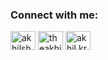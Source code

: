 <!-- ![akhilsharmaa Contribution graph](https://github.com/akhilsharmaa/akhilsharmaa/blob/output/github-contribution-grid-snake.svg)      -->

<h3 align="left">Connect with me:</h3>
<p align="left">
<a href="https://twitter.com/akhilsharma_" target="blank"><img align="center" src="https://raw.githubusercontent.com/rahuldkjain/github-profile-readme-generator/master/src/images/icons/Social/twitter.svg" alt="akhilsharma_" height="30" width="40" /></a>
<a href="https://linkedin.com/in/theakhilesh" target="blank"><img align="center" src="https://raw.githubusercontent.com/rahuldkjain/github-profile-readme-generator/master/src/images/icons/Social/linked-in-alt.svg" alt="theakhilesh" height="30" width="40" /></a>
<a href="https://instagram.com/akhil.kr.sharma" target="blank"><img align="center" src="https://raw.githubusercontent.com/rahuldkjain/github-profile-readme-generator/master/src/images/icons/Social/instagram.svg" alt="akhil.kr.sharma" height="30" width="40" /></a>
</p>
